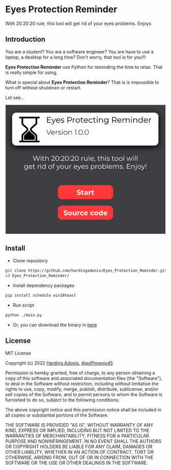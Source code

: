 # Eyes Protection Reminder

With 20:20:20 rule, this tool will get rid of your eyes problems. Enjoys

## Introduction

You are a student?
You are a software engineer?
You are have to use a laptop, a desktop for a long time?
Don't worry, that tool is for you!!!

**Eyes Protection Reminder** use Python for reminding the time to relax. That is really simple for using.

What is special about **Eyes Protection Reminder**?
That is is impossible to turn off without shutdown or restart.

Let see...

![Eyes Protection Reminder on Figma](https://raw.githubusercontent.com/hardingadonis/Eyes_Protection_Reminder/d8a53bd76bcfcd57f080352063cfac0f235f4ab9/imgs/Figma_Light_Theme.svg)

## Install

- Clone repository
```bash
git clone https://github.com/hardingadonis/Eyes_Protection_Reminder.git
cd Eyes_Protection_Reminder/
```

- Install dependency packages
```bash
pip install schedule win10toast
```

- Run script
```bash
python ./main.py
```

- Or, you can download the binary in [here](https://github.com/hardingadonis/Eyes_Protection_Reminder/releases)

## License

MIT License

Copyright (c) 2022 [Harding Adonis](https://github.com/hardingadonis), [AlexPhoenix45](https://github.com/AlexPhoenix45)

Permission is hereby granted, free of charge, to any person obtaining a copy
of this software and associated documentation files (the "Software"), to deal
in the Software without restriction, including without limitation the rights
to use, copy, modify, merge, publish, distribute, sublicense, and/or sell
copies of the Software, and to permit persons to whom the Software is
furnished to do so, subject to the following conditions:

The above copyright notice and this permission notice shall be included in all
copies or substantial portions of the Software.

THE SOFTWARE IS PROVIDED "AS IS", WITHOUT WARRANTY OF ANY KIND, EXPRESS OR
IMPLIED, INCLUDING BUT NOT LIMITED TO THE WARRANTIES OF MERCHANTABILITY,
FITNESS FOR A PARTICULAR PURPOSE AND NONINFRINGEMENT. IN NO EVENT SHALL THE
AUTHORS OR COPYRIGHT HOLDERS BE LIABLE FOR ANY CLAIM, DAMAGES OR OTHER
LIABILITY, WHETHER IN AN ACTION OF CONTRACT, TORT OR OTHERWISE, ARISING FROM,
OUT OF OR IN CONNECTION WITH THE SOFTWARE OR THE USE OR OTHER DEALINGS IN THE
SOFTWARE.